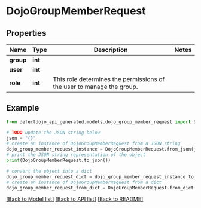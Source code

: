 # DojoGroupMemberRequest


## Properties

Name | Type | Description | Notes
------------ | ------------- | ------------- | -------------
**group** | **int** |  | 
**user** | **int** |  | 
**role** | **int** | This role determines the permissions of the user to manage the group. | 

## Example

```python
from defectdojo_api_generated.models.dojo_group_member_request import DojoGroupMemberRequest

# TODO update the JSON string below
json = "{}"
# create an instance of DojoGroupMemberRequest from a JSON string
dojo_group_member_request_instance = DojoGroupMemberRequest.from_json(json)
# print the JSON string representation of the object
print(DojoGroupMemberRequest.to_json())

# convert the object into a dict
dojo_group_member_request_dict = dojo_group_member_request_instance.to_dict()
# create an instance of DojoGroupMemberRequest from a dict
dojo_group_member_request_from_dict = DojoGroupMemberRequest.from_dict(dojo_group_member_request_dict)
```
[[Back to Model list]](../README.md#documentation-for-models) [[Back to API list]](../README.md#documentation-for-api-endpoints) [[Back to README]](../README.md)


